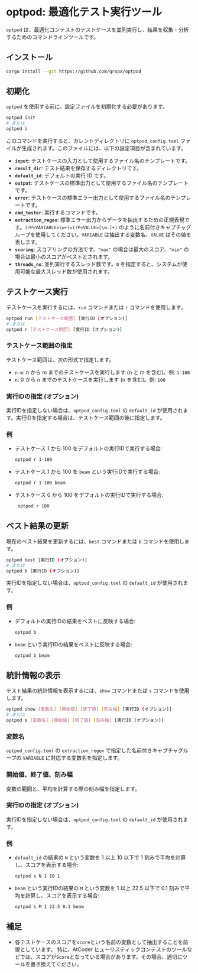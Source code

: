 # optpod: 最適化テスト実行ツール

`optpod` は、最適化コンテストのテストケースを並列実行し、結果を収集・分析するためのコマンドラインツールです。

## インストール

```bash
cargo install --git https://github.com/qropa/optpod
```

## 初期化

`optpod` を使用する前に、設定ファイルを初期化する必要があります。

```bash
optpod init
# または
optpod i
```

このコマンドを実行すると、カレントディレクトリに `optpod_config.toml` ファイルが生成されます。このファイルには、以下の設定項目が含まれています。

*   **`input`**: テストケースの入力として使用するファイル名のテンプレートです。
*   **`result_dir`**: テスト結果を保存するディレクトリです。
*   **`default_id`**: デフォルトの実行 ID です。
*   **`output`**: テストケースの標準出力として使用するファイル名のテンプレートです。
*   **`error`**: テストケースの標準エラー出力として使用するファイル名のテンプレートです。 
*   **`cmd_tester`**: 実行するコマンドです。
*   **`extraction_regex`**: 標準エラー出力からデータを抽出するための正規表現です。`(?P<VARIABLE>\w+)=(?P<VALUE>[\w.]+)` のように名前付きキャプチャグループを使用してください。`VARIABLE` は抽出する変数名、`VALUE` はその値を表します。
*   **`scoring`**: スコアリングの方法です。`"max"` の場合は最大のスコア、`"min"` の場合は最小のスコアがベストとされます。
*   **`threads_no`**: 並列実行するスレッド数です。`0` を指定すると、システムが使用可能な最大スレッド数が使用されます。

## テストケース実行

テストケースを実行するには、`run` コマンドまたは `r` コマンドを使用します。

```bash
optpod run [テストケース範囲] [実行ID (オプション)]
# または
optpod r [テストケース範囲] [実行ID (オプション)]
```

### テストケース範囲の指定

テストケース範囲は、次の形式で指定します。

*   `n-m`: n から m までのテストケースを実行します (n と m を含む)。例: `1-100`
*   `n`: 0 から n までのテストケースを実行します (n を含む)。例: `100`

### 実行IDの指定 (オプション)

実行IDを指定しない場合は、`optpod_config.toml` の `default_id` が使用されます。実行IDを指定する場合は、テストケース範囲の後に指定します。

### 例

*   テストケース 1 から 100 をデフォルトの実行IDで実行する場合:
    ```bash
    optpod r 1-100
    ```
*   テストケース 1 から 100 を `beam` という実行IDで実行する場合:
    ```bash
    optpod r 1-100 beam
    ```
*   テストケース 0 から 100 をデフォルトの実行IDで実行する場合:
    ```bash
     optpod r 100
    ```

## ベスト結果の更新

現在のベスト結果を更新するには、`best` コマンドまたは `b` コマンドを使用します。

```bash
optpod best [実行ID (オプション)]
# または
optpod b [実行ID (オプション)]
```

実行IDを指定しない場合は、`optpod_config.toml` の `default_id` が使用されます。

### 例

*   デフォルトの実行IDの結果をベストに反映する場合:
    ```bash
    optpod b
    ```
*   `beam` という実行IDの結果をベストに反映する場合:
    ```bash
    optpod b beam
    ```

## 統計情報の表示

テスト結果の統計情報を表示するには、`show` コマンドまたは `s` コマンドを使用します。

```bash
optpod show [変数名] [開始値] [終了値] [刻み幅] [実行ID (オプション)]
# または
optpod s [変数名] [開始値] [終了値] [刻み幅] [実行ID (オプション)]
```

### 変数名

`optpod_config.toml` の `extraction_regex` で指定した名前付きキャプチャグループの `VARIABLE` に対応する変数名を指定します。

### 開始値、終了値、刻み幅

変数の範囲と、平均を計算する際の刻み幅を指定します。

### 実行IDの指定 (オプション)

実行IDを指定しない場合は、`optpod_config.toml` の `default_id` が使用されます。

### 例

*   `default_id` の結果の `N` という変数を 1 以上 10 以下で 1 刻みで平均を計算し、スコアを表示する場合:
    ```bash
    optpod s N 1 10 1
    ```
*   `beam` という実行IDの結果の `M` という変数を 1 以上 22.5 以下で 0.1 刻みで平均を計算し、スコアを表示する場合:
    ```bash
    optpod s M 1 22.5 0.1 beam
    ```

## 補足

*   各テストケースのスコアを`score`という名前の変数として抽出することを前提としています。
特に、AtCoder ヒューリスティックコンテストのツールなどでは、スコアが`Score`となっている場合があります。その場合、適切にツールを書き換えてください。